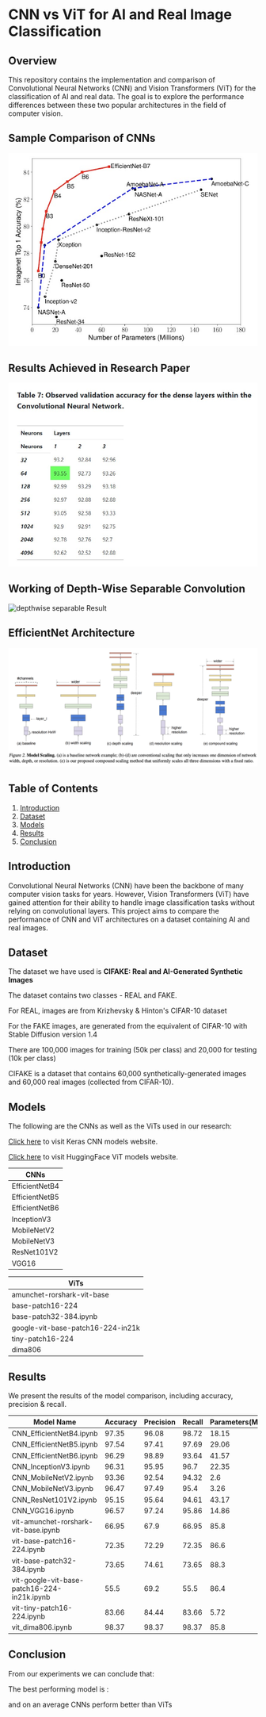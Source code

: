 # CNN vs ViT for AI and Real Image Classification

## Overview
This repository contains the implementation and comparison of Convolutional Neural Networks (CNN) and Vision Transformers (ViT) for the classification of AI and real data. The goal is to explore the performance differences between these two popular architectures in the field of computer vision.

## Sample Comparison of CNNs
![Sample Image](comparison_chart.jpg)

## Results Achieved in Research Paper
![Original Result](original_result.jpg)

## Working of Depth-Wise Separable Convolution
![depthwise separable Result](/depthwise-separable-convolution-animation-3x3-kernel.gif)

## EfficientNet Architecture
![EfficientNet Architecture](/efnet_arch.png)

## Table of Contents
1. [Introduction](#introduction)
2. [Dataset](#dataset)
3. [Models](#models)
4. [Results](#results)
5. [Conclusion](#conclusion)


## Introduction
Convolutional Neural Networks (CNN) have been the backbone of many computer vision tasks for years. However, Vision Transformers (ViT) have gained attention for their ability to handle image classification tasks without relying on convolutional layers. This project aims to compare the performance of CNN and ViT architectures on a dataset containing AI and real images.

## Dataset
The dataset we have used is **CIFAKE: Real and AI-Generated Synthetic Images**

The dataset contains two classes - REAL and FAKE.

For REAL, images are from Krizhevsky & Hinton's CIFAR-10 dataset

For the FAKE images, are generated from the equivalent of CIFAR-10 with Stable Diffusion version 1.4

There are 100,000 images for training (50k per class) and 20,000 for testing (10k per class)

CIFAKE is a dataset that contains 60,000 synthetically-generated images and 60,000 real images (collected from CIFAR-10). 

## Models
The following are the CNNs as well as the ViTs used in our research:

[Click here](https://keras.io/api/applications/) to visit Keras CNN models website.

[Click here](https://huggingface.co/models?pipeline_tag=image-classification&sort=trending&search=vit) to visit HuggingFace ViT models website.



| CNNs                 | 
|------------------------------|
| EfficientNetB4              | 
| EfficientNetB5             |
| EfficientNetB6            |
| InceptionV3               |
| MobileNetV2               |
| MobileNetV3              |
| ResNet101V2              |
| VGG16                     |


| ViTs                | 
|------------------------------|
| amunchet-rorshark-vit-base|
| base-patch16-224  |     
| base-patch32-384.ipynb  |    
| google-vit-base-patch16-224-in21k |  
| tiny-patch16-224  |     
| dima806          |

## Results
We present the results of the model comparison, including accuracy, precision & recall.

| Model Name                   | Accuracy | Precision | Recall | Parameters(M) |
|------------------------------|----------|-----------|--------|------------|
| CNN_EfficientNetB4.ipynb    |  97.35   | 96.08          | 98.72      | 18.15   |
| CNN_EfficientNetB5.ipynb    |  97.54   |  97.41         | 97.69      |  29.06   |
| CNN_EfficientNetB6.ipynb    |    96.29  | 98.89          | 93.64      | 41.57    |
| CNN_InceptionV3.ipynb       |   96.31| 95.95          | 96.7      | 22.35 |
| CNN_MobileNetV2.ipynb       | 93.36| 92.54          | 94.32      | 2.6    |
| CNN_MobileNetV3.ipynb       | 96.47| 97.49          | 95.4      |3.26     |
| CNN_ResNet101V2.ipynb       | 95.15| 95.64          | 94.61      |43.17 |
| CNN_VGG16.ipynb             |   96.57| 97.24          | 95.86      | 14.86    |
| vit-amunchet-rorshark-vit-base.ipynb | 66.95 | 67.9| 66.95 | 85.8  |
| vit-base-patch16-224.ipynb  |   72.35  | 72.29          |   72.35    |86.6  |
| vit-base-patch32-384.ipynb  |  73.65  | 74.61          | 73.65     | 88.3 |
| vit-google-vit-base-patch16-224-in21k.ipynb | 55.5  | 69.2| 55.5 | 86.4 |
| vit-tiny-patch16-224.ipynb  |   83.66  | 84.44          | 83.66      | 5.72 |
| vit_dima806.ipynb           | 98.37           | 98.37         |  98.37     | 85.8           |


## Conclusion

From our experiments we can conclude that:

The best performing model is : 

and on an average CNNs perform better than ViTs




